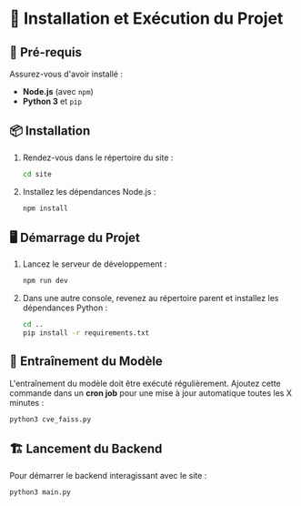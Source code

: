 # 🚀 Installation et Exécution du Projet

## 📁 Pré-requis
Assurez-vous d'avoir installé :
- **Node.js** (avec `npm`)
- **Python 3** et `pip`

## 📦 Installation

1. Rendez-vous dans le répertoire du site :
   ```sh
   cd site
   ```
2. Installez les dépendances Node.js :
   ```sh
   npm install
   ```

## 🖥️ Démarrage du Projet

1. Lancez le serveur de développement :
   ```sh
   npm run dev
   ```
2. Dans une autre console, revenez au répertoire parent et installez les dépendances Python :
   ```sh
   cd ..
   pip install -r requirements.txt
   ```

## 📡 Entraînement du Modèle
L'entraînement du modèle doit être exécuté régulièrement. Ajoutez cette commande dans un **cron job** pour une mise à jour automatique toutes les X minutes :
```sh
python3 cve_faiss.py
```

## 🏗️ Lancement du Backend

Pour démarrer le backend interagissant avec le site :
```sh
python3 main.py
```

